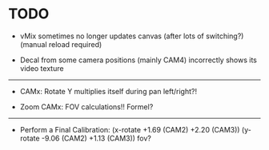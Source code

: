 
TODO
====

- vMix sometimes no longer updates canvas (after lots of switching?)
  (manual reload required)

- Decal from some camera positions (mainly CAM4)
  incorrectly shows its video texture

----------------

- CAMx: Rotate Y multiplies itself during pan left/right?!

- Zoom 
  CAMx: FOV calculations!! Formel?

----------------

- Perform a Final Calibration:
  (x-rotate +1.69 (CAM2) +2.20 (CAM3))
  (y-rotate -9.06 (CAM2) +1.13 (CAM3))
  fov?

